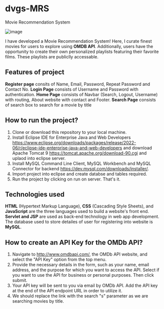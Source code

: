 # dvgs-MRS
Movie Recommendation System

![image](https://github.com/GayathriSwethaDara/dvgs-MRS/assets/117058818/14cbd912-f964-4103-8d10-a61da2ebd138)

I have developed a Movie Recommendation System! Here, I curate finest movies for users to explore using **OMDB API**. Additionally, users have the opportunity to create their own personalized playlists featuring their favorite films. These playlists are publiclly accessable.

## Features of project
**Register page** consits of Name, Email, Password, Repeat Password and Contact No.
**Login Page** consists of Username and Password with authentication.
**Home Page** consists of Navbar (Search, Logout, Username) with routing, About website with contact and Footer.
**Search Page** consists of search box to search for a movie by title

## How to run the project?
1. Clone or download this repository to your local machine.
2. Install Eclipse IDE for Enterprise Java and Web Developers https://www.eclipse.org/downloads/packages/release/2022-06/r/eclipse-ide-enterprise-java-and-web-developers and download Apache Tomcat 9 https://tomcat.apache.org/download-90.cgi and uplaod into eclipse server.
3. Install MySQL Command Line Client, MySQL Workbench and MySQL Connector for backend https://dev.mysql.com/downloads/installer/.
4. Import project into eclipse and create databse and tables required.
5. Run the project by clicking on run on server. That's it.

## Technologies used
**HTML** (Hypertext Markup Language), **CSS** (Cascading Style Sheets), and **JavaScript** are the three languages used to build a website's front end. **Servlet and JSP** are used as back-end technology in web app development. The database used to store detailes of user for registering into website is **MySQL**.

## How to create an API Key for the OMDb API?
1. Navigate to http://www.omdbapi.com/, the OMDb API website, and select the "API Key" option from the top menu.
2. Provide the necessary details in the form, such as your name, email address, and the purpose for which you want to access the API. Select if you want to use the API for business or personal purposes. Then click submit.
3. Your API key will be sent to you via email by OMDb API. Add the API key at the end of the API endpoint URL in order to utilize it.
4. We should replace the link with the search "s" parameter as we are searching movies by title.

